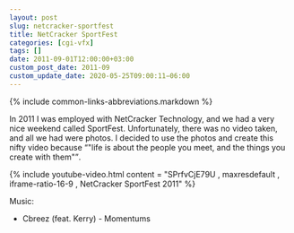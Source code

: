 ```yaml
---
layout: post
slug: netcracker-sportfest
title: NetCracker SportFest
categories: [cgi-vfx]
tags: []
date: 2011-09-01T12:00:00+03:00
custom_post_date: 2011-09
custom_update_date: 2020-05-25T09:00:11−06:00
---
```

{% include common-links-abbreviations.markdown %}

In 2011 I was employed with NetCracker Technology, and we had a very nice weekend called SportFest.
Unfortunately, there was no video taken, and all we had were photos.
I decided to use the photos and create this nifty video because <q>"life is about the people you meet, and the things you create with them"</q>.

{% include youtube-video.html content = "SPrfvCjE79U , maxresdefault , iframe-ratio-16-9 , NetCracker SportFest 2011" %}

Music:
* Cbreez (feat. Kerry) - Momentums
